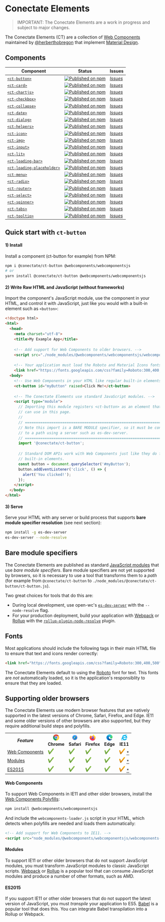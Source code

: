# Conectate Elements

> IMPORTANT: The Conectate Elements are a work in progress and subject to major changes.

The Conectate Elements (CT) are a collection of [Web Components](https://developer.mozilla.org/en-US/docs/Web/Web_Components) maintained by [@herberthobregon](https://github.com/herberthobregon) that implement [Material Design](https://material.io/design/).

## Components

| Component                                                                                                          | Status                                                                                                                                                     | Issues                                                                                                                               |
| ------------------------------------------------------------------------------------------------------------------ | ---------------------------------------------------------------------------------------------------------------------------------------------------------- | ------------------------------------------------------------------------------------------------------------------------------------ |
| [`<ct-button>`](https://github.com/conectate/ct-elements/tree/master/packages/ct-button)                           | [![Published on npm](https://img.shields.io/npm/v/@conectate/ct-button.svg)](https://www.npmjs.com/package/@conectate/ct-button)                           | [_Issues_](https://github.com/conectate/ct-elements/issues?q=is%3Aissue+is%3Aopen+label%3A%22Component%3A+ct-button%22)              |
| [`<ct-card>`](https://github.com/conectate/ct-elements/tree/master/packages/ct-card)                               | [![Published on npm](https://img.shields.io/npm/v/@conectate/ct-card.svg)](https://www.npmjs.com/package/@conectate/ct-card)                               | [_Issues_](https://github.com/conectate/ct-elements/issues?q=is%3Aissue+is%3Aopen+label%3A%22Component%3A+ct-card%22)                |
| [`<ct-chartjs>`](https://github.com/conectate/ct-elements/tree/master/packages/ct-chartjs)                         | [![Published on npm](https://img.shields.io/npm/v/@conectate/ct-chartjs.svg)](https://www.npmjs.com/package/@conectate/ct-chartjs)                         | [_Issues_](https://github.com/conectate/ct-elements/issues?q=is%3Aissue+is%3Aopen+label%3A%22Component%3A+ct-charjs%22)              |
| [`<ct-checkbox>`](https://github.com/conectate/ct-elements/tree/master/packages/ct-checkbox)                       | [![Published on npm](https://img.shields.io/npm/v/@conectate/ct-checkbox.svg)](https://www.npmjs.com/package/@conectate/ct-checkbox)                       | [_Issues_](https://github.com/conectate/ct-elements/issues?q=is%3Aissue+is%3Aopen+label%3A%22Component%3A+ct-checkbox%22)            |
| [`<ct-collapse>`](https://github.com/conectate/ct-elements/tree/master/packages/ct-collapse)                       | [![Published on npm](https://img.shields.io/npm/v/@conectate/ct-collapse.svg)](https://www.npmjs.com/package/@conectate/ct-collapse)                       | [_Issues_](https://github.com/conectate/ct-elements/issues?q=is%3Aissue+is%3Aopen+label%3A%22Component%3A+ct-collapse%22)            |
| [`<ct-date>`](https://github.com/conectate/ct-elements/tree/master/packages/ct-date)                               | [![Published on npm](https://img.shields.io/npm/v/@conectate/ct-date.svg)](https://www.npmjs.com/package/@conectate/ct-date)                               | [_Issues_](https://github.com/conectate/ct-elements/issues?q=is%3Aissue+is%3Aopen+label%3A%22Component%3A+ct-date%22)                |
| [`<ct-dialog>`](https://github.com/conectate/ct-elements/tree/master/packages/ct-dialog)                           | [![Published on npm](https://img.shields.io/npm/v/@conectate/ct-dialog.svg)](https://www.npmjs.com/package/@conectate/ct-dialog)                           | [_Issues_](https://github.com/conectate/ct-elements/issues?q=is%3Aissue+is%3Aopen+label%3A%22Component%3A+ct-dialog%22)              |
| [`<ct-helpers>`](https://github.com/conectate/ct-elements/tree/master/packages/ct-helpers)                         | [![Published on npm](https://img.shields.io/npm/v/@conectate/ct-helpers.svg)](https://www.npmjs.com/package/@conectate/ct-helpers)                         | [_Issues_](https://github.com/conectate/ct-elements/issues?q=is%3Aissue+is%3Aopen+label%3A%22Component%3A+ct-helpers%22)             |
| [`<ct-icon>`](https://github.com/conectate/ct-elements/tree/master/packages/ct-icon)                               | [![Published on npm](https://img.shields.io/npm/v/@conectate/ct-icon.svg)](https://www.npmjs.com/package/@conectate/ct-icon)                               | [_Issues_](https://github.com/conectate/ct-elements/issues?q=is%3Aissue+is%3Aopen+label%3A%22Component%3A+ct-icon%22)                |
| [`<ct-img>`](https://github.com/conectate/ct-elements/tree/master/packages/ct-img)                                 | [![Published on npm](https://img.shields.io/npm/v/@conectate/ct-img.svg)](https://www.npmjs.com/package/@conectate/ct-img)                                 | [_Issues_](https://github.com/conectate/ct-elements/issues?q=is%3Aissue+is%3Aopen+label%3A%22Component%3A+ct-img%22)                 |
| [`<ct-input>`](https://github.com/conectate/ct-elements/tree/master/packages/ct-input)                             | [![Published on npm](https://img.shields.io/npm/v/@conectate/ct-input.svg)](https://www.npmjs.com/package/@conectate/ct-input)                             | [_Issues_](https://github.com/conectate/ct-elements/issues?q=is%3Aissue+is%3Aopen+label%3A%22Component%3A+ct-input%22)               |
| [`<ct-lit>`](https://github.com/conectate/ct-elements/tree/master/packages/ct-lit)                                 | [![Published on npm](https://img.shields.io/npm/v/@conectate/ct-lit.svg)](https://www.npmjs.com/package/@conectate/ct-lit)                                 | [_Issues_](https://github.com/conectate/ct-elements/issues?q=is%3Aissue+is%3Aopen+label%3A%22Component%3A+ct-lit%22)                 |
| [`<ct-loading-bar>`](https://github.com/conectate/ct-elements/tree/master/packages/ct-loading-bar)                 | [![Published on npm](https://img.shields.io/npm/v/@conectate/ct-loading-bar.svg)](https://www.npmjs.com/package/@conectate/ct-loading-bar)                 | [_Issues_](https://github.com/conectate/ct-elements/issues?q=is%3Aissue+is%3Aopen+label%3A%22Component%3A+ct-loading-bar%22)         |
| [`<ct-loading-placeholder>`](https://github.com/conectate/ct-elements/tree/master/packages/ct-loading-placeholder) | [![Published on npm](https://img.shields.io/npm/v/@conectate/ct-loading-placeholder.svg)](https://www.npmjs.com/package/@conectate/ct-loading-placeholder) | [_Issues_](https://github.com/conectate/ct-elements/issues?q=is%3Aissue+is%3Aopen+label%3A%22Component%3A+ct-loading-placeholder%22) |
| [`<ct-menu>`](https://github.com/conectate/ct-elements/tree/master/packages/ct-menu)                               | [![Published on npm](https://img.shields.io/npm/v/@conectate/ct-menu.svg)](https://www.npmjs.com/package/@conectate/ct-menu)                               | [_Issues_](https://github.com/conectate/ct-elements/issues?q=is%3Aissue+is%3Aopen+label%3A%22Component%3A+ct-menu%22)                |
| [`<ct-radio>`](https://github.com/conectate/ct-elements/tree/master/packages/ct-radio)                             | [![Published on npm](https://img.shields.io/npm/v/@conectate/ct-radio.svg)](https://www.npmjs.com/package/@conectate/ct-radio)                             | [_Issues_](https://github.com/conectate/ct-elements/issues?q=is%3Aissue+is%3Aopen+label%3A%22Component%3A+ct-radio%22)               |
| [`<ct-router>`](https://github.com/conectate/ct-elements/tree/master/packages/ct-router)                           | [![Published on npm](https://img.shields.io/npm/v/@conectate/ct-router.svg)](https://www.npmjs.com/package/@conectate/ct-router)                           | [_Issues_](https://github.com/conectate/ct-elements/issues?q=is%3Aissue+is%3Aopen+label%3A%22Component%3A+ct-router%22)              |
| [`<ct-select>`](https://github.com/conectate/ct-elements/tree/master/packages/ct-select)                           | [![Published on npm](https://img.shields.io/npm/v/@conectate/ct-select.svg)](https://www.npmjs.com/package/@conectate/ct-select)                           | [_Issues_](https://github.com/conectate/ct-elements/issues?q=is%3Aissue+is%3Aopen+label%3A%22Component%3A+ct-select%22)              |
| [`<ct-spinner>`](https://github.com/conectate/ct-elements/tree/master/packages/ct-spinner)                         | [![Published on npm](https://img.shields.io/npm/v/@conectate/ct-spinner.svg)](https://www.npmjs.com/package/@conectate/ct-spinner)                         | [_Issues_](https://github.com/conectate/ct-elements/issues?q=is%3Aissue+is%3Aopen+label%3A%22Component%3A+ct-spinner%22)             |
| [`<ct-tabs>`](https://github.com/conectate/ct-elements/tree/master/packages/ct-tabs)                               | [![Published on npm](https://img.shields.io/npm/v/@conectate/ct-tabs.svg)](https://www.npmjs.com/package/@conectate/ct-tabs)                               | [_Issues_](https://github.com/conectate/ct-elements/issues?q=is%3Aissue+is%3Aopen+label%3A%22Component%3A+ct-tabs%22)                |
| [`<ct-tooltip>`](https://github.com/conectate/ct-elements/tree/master/packages/ct-tooltip)                         | [![Published on npm](https://img.shields.io/npm/v/@conectate/ct-tooltip.svg)](https://www.npmjs.com/package/@conectate/ct-tooltip)                         | [_Issues_](https://github.com/conectate/ct-elements/issues?q=is%3Aissue+is%3Aopen+label%3A%22Component%3A+ct-tooltip%22)             |

## Quick start with `ct-button`

#### 1) Install

Install a component (ct-button for example) from NPM:

```sh
npm i @conectate/ct-button @webcomponents/webcomponentsjs
# or
yarn install @conectate/ct-button @webcomponents/webcomponentsjs
```

#### 2) Write Raw HTML and JavaScript (without frameworks)

Import the component's JavaScript module, use the component in your HTML, and control it with JavaScript, just like you would with a built-in element such as `<button>`:

```html
<!doctype html>
<html>
  <head>
    <meta charset="utf-8">
    <title>My Example App</title>

    <!-- Add support for Web Components to older browsers. -->
    <script src="./node_modules/@webcomponents/webcomponentsjs/webcomponents-loader.js"></script>

    <!-- Your application must load the Roboto and Material Icons fonts. -->
    <link href="https://fonts.googleapis.com/css?family=Roboto:300,400,500" rel="stylesheet">
  <body>
    <!-- Use Web Components in your HTML like regular built-in elements. -->
    <ct-button id="myButton" raised>Click Me!</ct-button>

    <!-- The Conectate Elements use standard JavaScript modules. -->
    <script type="module">
      // Importing this module registers <ct-button> as an element that you
      // can use in this page.
      //
      // ====================================================================
      // Note this import is a BARE MODULE specifier, so it must be converted
      // to a path using a server such as es-dev-server.
      // ====================================================================
      import '@conectate/ct-button';

      // Standard DOM APIs work with Web Components just like they do for
      // built-in elements.
      const button = document.querySelector('#myButton');
      button.addEventListener('click', () => {
        alert('You clicked!');
      });
    </script>
  </body>
</html>
```

#### 3) Serve

Serve your HTML with any server or build process that supports **bare module specifier resolution** (see next section):

```sh
npm install -g es-dev-server
es-dev-server --node-resolve
```

## Bare module specifiers

The Conectate Elements are published as standard [JavaScript modules](https://developer.mozilla.org/en-US/docs/Web/JavaScript/Guide/Modules) that use _bare module specifiers_. Bare module specifiers are not yet supported by browsers, so it is necessary to use a tool that transforms
them to a _path_ (for example from `@conectate/ct-button` to `./node_modules/@conectate/ct-button/ct-button.js`).

Two great choices for tools that do this are:

-   During local development, use open-wc's [`es-dev-server`](https://open-wc.org/developing/es-dev-server.html) with the `--node-resolve` flag.
-   For your production deployment, build your application with [Webpack](http://webpack.js.org/) or [Rollup](https://rollupjs.org/guide/en/) with the [`rollup-plugin-node-resolve`](https://github.com/rollup/rollup-plugin-node-resolve) plugin.

## Fonts

Most applications should include the following tags in their main HTML file to ensure that text and icons
render correctly:

```html
<link href="https://fonts.googleapis.com/css?family=Roboto:300,400,500" rel="stylesheet" />
```

The Conectate Elements default to using the [Roboto](https://fonts.google.com/specimen/Roboto) font for text. This fonts are _not_ automatically loaded, so it is the application's responsiblity to ensure that they are loaded.

## Supporting older browsers

The Conectate Elements use modern browser features that are natively supported in the latest versions of Chrome, Safari, Firefox, and Edge. IE11 and some older versions of other browsers are also supported, but they require additional build steps and polyfills.

<table>
  <tr>
    <th><i>Feature</i></th>
    <th><img src="images/chrome.png" width="20px" height="20px"><br>Chrome</th>
    <th><img src="images/safari.png" width="20px" height="20px"><br>Safari</th>
    <th><img src="images/firefox.png" width="20px" height="20px"><br>Firefox</th>
    <th><img src="images/edge.png" width="20px" height="20px"><br>Edge</th>
    <th><img src="images/ie.png" width="20px" height="20px"><br>IE11</th>
  </tr>
  <tr>
    <td><a href="https://developer.mozilla.org/en-US/docs/Web/Web_Components">Web Components</a></td>
    <td><img src="images/check-green.png" width="20px" height="20px"class="check" alt="Yes"></td>
    <td><img src="images/check-green.png" width="20px" height="20px"class="check" alt="Yes"></td>
    <td><img src="images/check-green.png" width="20px" height="20px"class="check" alt="Yes"></td>
    <td><img src="images/check-green.png" width="20px" height="20px"class="check" alt="Yes"></td>
    <td class="ie11"><img src="images/orange-check.png" width="20px" height="20px"class="check" alt="Polyfill"> <a href="#web-components">*</a></td>
  </tr>
 <tr>
    <td><a href="https://developer.mozilla.org/en-US/docs/Web/JavaScript/Guide/Modules">Modules</a></td>
    <td><img src="images/check-green.png" width="20px" height="20px"class="check" alt="Yes"></td>
    <td><img src="images/check-green.png" width="20px" height="20px"class="check" alt="Yes"></td>
    <td><img src="images/check-green.png" width="20px" height="20px"class="check" alt="Yes"></td>
    <td><img src="images/check-green.png" width="20px" height="20px"class="check" alt="Yes"></td>
    <td class="ie11"><img src="images/orange-check.png" width="20px" height="20px"class="check" alt="Transform"> <a href="#modules">*</a></td>
  </tr>
 <tr>
    <td><a href="https://developers.google.com/web/shows/ttt/series-2/es2015">ES2015</a></td>
    <td><img src="images/check-green.png" width="20px" height="20px"class="check" alt="Yes"></td>
    <td><img src="images/check-green.png" width="20px" height="20px"class="check" alt="Yes"></td>
    <td><img src="images/check-green.png" width="20px" height="20px"class="check" alt="Yes"></td>
    <td><img src="images/check-green.png" width="20px" height="20px"class="check" alt="Yes"></td>
    <td class="ie11"><img src="images/orange-check.png" width="20px" height="20px"class="check" alt="Transpile"> <a href="#es2015">*</a></td>
  </tr>
</table>

#### Web Components

To support Web Components in IE11 and other older browsers, install the [Web Components Polyfills](https://github.com/webcomponents/polyfills/tree/master/packages/webcomponentsjs):

```sh
npm install @webcomponents/webcomponentsjs
```

And include the `webcomponents-loader.js` script in your HTML, which detects when polyfills are needed and loads them automatically:

```html
<!-- Add support for Web Components to IE11. -->
<script src="node_modules/@webcomponents/webcomponentsjs/webcomponents-loader.js"></script>
```

#### Modules

To support IE11 or other older browsers that do not support JavaScript modules, you must transform JavaScript modules to classic JavaScript scripts. [Webpack](http://webpack.js.org/) or [Rollup](https://rollupjs.org/guide/en/) is a popular tool that can consume JavaScript modules and produce a number of other formats, such as AMD.

#### ES2015

If you support IE11 or other older browsers that do not support the latest version of JavaScript, you must _transpile_ your application to ES5. [Babel](https://babeljs.io/) is a popular tool that does this. You can integrate Babel transpilation into a Rollup or Webpack.
